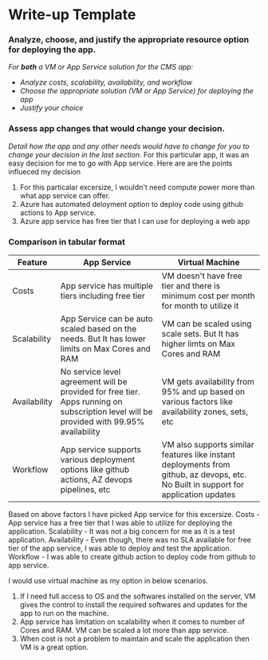# Write-up Template

### Analyze, choose, and justify the appropriate resource option for deploying the app.

*For **both** a VM or App Service solution for the CMS app:*
- *Analyze costs, scalability, availability, and workflow*
- *Choose the appropriate solution (VM or App Service) for deploying the app*
- *Justify your choice*

### Assess app changes that would change your decision.

*Detail how the app and any other needs would have to change for you to change your decision in the last section.* 
For this particular app, it was an easy decision for me to go with App service. Here are are the points influeced my decision 
1. For this particalar excersize, I wouldn't need compute power more than what app service can offer. 
2. Azure has automated deloyment option to deploy code using github actions to App service. 
3. Azure app service has free tier that I can use for deploying a web app

### Comparison in tabular format

| Feature     | App Service   | Virtual Machine |
| ----------- | ----------- |     -----------   |
| Costs       | App service has multiple tiers including free tier     | VM doesn't have free tier and there is minimum cost per month for month to utilize it
| Scalability   | App Service can be auto scaled based on the needs. But It has lower limits on Max Cores and RAM | VM can be scaled using scale sets. But It has higher limts on Max Cores and RAM 
| Availability   | No service level agreement will be provided for free tier. Apps running on subscription level will be provided with 99.95% availability  | VM gets availability from 95% and up based on various factors like availability zones, sets, etc
| Workflow   | App service supports various deployment options like github actions, AZ devops pipelines, etc      | VM also supports similar features like instant deployments from github, az devops, etc. No Built in support for application updates


Based on above factors I have picked App service for this excersize. Costs - App service has a free tier that I was able to utilize for deploying the application. Scalability - It was not a big concern for me as it is a test application. Availability - Even though, there was no SLA available for free tier of the app service, I was able to deploy and test the application. Workflow - I was able to create github action to deploy code from github to app service.

I would use virtual machine as my option in below scenarios. 

1. If I need full access to OS and the softwares installed on the server, VM gives the control to install the required softwares and updates for the app to run on the machine.
2. App service has limitation on scalability when it comes to number of Cores and RAM. VM can be scaled a lot more than app service.
3. When cost is not a problem to maintain and scale the application then VM is a great option.

